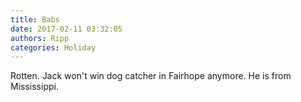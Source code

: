 ```yaml
---
title: Babs
date: 2017-02-11 03:32:05
authors: Ripp
categories: Holiday
---
```


 Rotten. Jack won't win dog catcher in Fairhope anymore. He is from Mississippi.